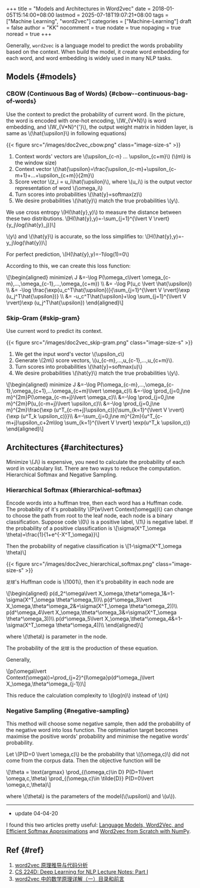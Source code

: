 +++
title = "Models and Architectures in Word2vec"
date = 2018-01-05T15:14:00+08:00
lastmod = 2025-07-18T19:07:21+08:00
tags = ["Machine Learning", "word2vec"]
categories = ["Machine-Learning"]
draft = false
author = "KK"
nocomment = true
nodate = true
nopaging = true
noread = true
+++

Generally, `word2vec` is a language model to predict the words probability based on the context. When build the model, it create word embedding for each word, and word embedding is widely used in many NLP tasks.


## Models {#models}


### CBOW (Continuous Bag of Words) {#cbow--continuous-bag-of-words}

Use the context to predict the probability of current word. (In the picture, the word is encoded with one-hot encoding, \\(W\_{V\*N}\\) is word embedding, and \\(W\_{V\*N}^{'}\\), the output weight matrix in hidden layer, is same as \\(\hat{\upsilon}\\) in following equations)

{{< figure src="/images/doc2vec_cbow.png" class="image-size-s" >}}

1.  Context words' vectors are \\(\upsilon\_{c-n} ... \upsilon\_{c+m}\\) (\\(m\\) is the window size)
2.  Context vector \\(\hat{\upsilon}=\frac{\upsilon\_{c-m}+\upsilon\_{c-m+1}+...+\upsilon\_{c+m}}{2m}\\)
3.  Score vector \\(z\_i = u\_i\hat{\upsilon}\\), where \\(u\_i\\) is the output vector representation of word \\(\omega\_i\\)
4.  Turn scores into probabilities \\(\hat{y}=softmax(z)\\)
5.  We desire probabilities \\(\hat{y}\\) match the true probabilities \\(y\\).

We use cross entropy \\(H(\hat{y},y)\\) to measure the distance between these two distributions.
\\[H(\hat{y},y)=-\sum\_{j=1}^{\lvert V \rvert}{y\_j\log(\hat{y}\_j)}\\]

\\(y\\) and \\(\hat{y}\\) is accurate, so the loss simplifies to:
\\[H(\hat{y},y)=-y\_j\log(\hat{y})\\]

For perfect prediction, \\(H(\hat{y},y)=-1\log(1)=0\\)

According to this, we can create this loss function:

\\[\begin{aligned}
minimize\ J &=-\log P(\omega\_c\lvert \omega\_{c-m},...,\omega\_{c-1},...,\omega\_{c+m}) \\\\
&= -\log P(u\_c \lvert \hat{\upsilon}) \\\\
&= -\log \frac{\exp(u\_c^T\hat{\upsilon})}{\sum\_{j=1}^{\lvert V \rvert}\exp (u\_j^T\hat{\upsilon})} \\\\
&= -u\_c^T\hat{\upsilon}+\log \sum\_{j=1}^{\lvert V \rvert}\exp (u\_j^T\hat{\upsilon})
\end{aligned}\\]


### Skip-Gram {#skip-gram}

Use current word to predict its context.

{{< figure src="/images/doc2vec_skip-gram.png" class="image-size-s" >}}

1.  We get the input word's vector \\(\upsilon\_c\\)
2.  Generate \\(2m\\) score vectors, \\(u\_{c-m},...,u\_{c-1},...,u\_{c+m}\\).
3.  Turn scores into probabilities \\(\hat{y}=softmax(u)\\)
4.  We desire probabilities \\(\hat{y}\\) match the true probabilities \\(y\\).

\\[\begin{aligned}
minimize J &=-\log P(\omega\_{c-m},...,\omega\_{c-1},\omega\_{c+1},...\omega\_{c+m}\lvert \omega\_c)\\\\
&=-\log \prod\_{j=0,j\ne m}^{2m}P(\omega\_{c-m+j}\lvert \omega\_c)\\\\
&=-\log \prod\_{j=0,j\ne m}^{2m}P(u\_{c-m+j}\lvert \upsilon\_c)\\\\
&=-\log \prod\_{j=0,j\ne m}^{2m}\frac{\exp (u^T\_{c-m+j}\upsilon\_c)}{\sum\_{k=1}^{\lvert V \rvert}{\exp (u^T\_k \upsilon\_c)}}\\\\
&=-\sum\_{j=0,j\ne m}^{2m}{u^T\_{c-m+j}\upsilon\_c+2m\log \sum\_{k=1}^{\lvert V \rvert} \exp(u^T\_k \upsilon\_c)}
\end{aligned}\\]


## Architectures {#architectures}

Minimize \\(J\\) is expensive, you need to calculate the probability of each word in vocabulary list. There are two ways to reduce the computation. Hierarchical Softmax and Negative Sampling.


### Hierarchical Softmax {#hierarchical-softmax}

Encode words into a huffman tree, then each word has a Huffman code. The probability of it's probability \\(P(w\lvert Context(\omega))\\) can change to choose the path from root to the leaf node, each node is a binary classification. Suppose code \\(0\\) is a positive label, \\(1\\) is negative label. If the probability of a positive classification is
\\[\sigma(X^T\_\omega \theta)=\frac{1}{1+e^{-X^T\_\omega}}\\]

Then the probability of negative classification is
\\[1-\sigma(X^T\_\omega \theta)\\]

{{< figure src="/images/doc2vec_hierarchical_softmax.png" class="image-size-s" >}}

`足球`'s Huffman code is \\(1001\\), then it's probability in each node are

\\[\begin{aligned}
p(d\_2^\omega\lvert X\_\omega,\theta^\omega\_1&=1-\sigma(X^T\_\omega \theta^\omega\_1))\\\\
p(d^\omega\_3\lvert X\_\omega,\theta^\omega\_2&=\sigma(X^T\_\omega \theta^\omega\_2))\\\\
p(d^\omega\_4\lvert X\_\omega,\theta^\omega\_3&=\sigma(X^T\_\omega \theta^\omega\_3))\\\\
p(d^\omega\_5\lvert X\_\omega,\theta^\omega\_4&=1-\sigma(X^T\_\omega \theta^\omega\_4))\\\\
\end{aligned}\\]

where \\(\theta\\) is parameter in the node.

The probability of the `足球` is the production of these equation.

Generally,

\\[p(\omega\lvert Context(\omega))=\prod\_{j=2}^{l\omega}p(d^\omega\_j\lvert X\_\omega,\theta^\omega\_{j-1})\\]

This reduce the calculation complexity to \\(log(n)\\) instead of \\(n\\)


### Negative Sampling {#negative-sampling}

This method will choose some negative sample, then add the probability of the negative word into loss function. The optimisation target becomes maximise the positive words' probability and minimise the negative words' probability.

Let \\(P(D=0 \lvert \omega,c)\\) be the probability that \\((\omega,c)\\) did not come from the corpus data. Then the objective function will be

\\[\theta = \text{argmax} \prod\_{(\omega,c)\in D} P(D=1\lvert \omega,c,\theta) \prod\_{(\omega,c)\in \tilde{D}} P(D=0\lvert \omega,c,\theta)\\]

where \\(\theta\\) is the parameters of the model(\\(\upsilon\\) and \\(u\\)).

---

-   update 04-04-20

I found this two articles pretty useful: [Language Models, Word2Vec, and Efficient Softmax Approximations](https://rohanvarma.me/Word2Vec/) and [Word2vec from Scratch with NumPy](https://towardsdatascience.com/word2vec-from-scratch-with-numpy-8786ddd49e72).


## Ref {#ref}

1.  [word2vec 原理推导与代码分析](<http://www.hankcs.com/nlp/word2vec.html>)
2.  [CS 224D: Deep Learning for NLP Lecture Notes: Part I](<http://cs224d.stanford.edu/lecture_notes/notes1.pdf>)
3.  [word2vec 中的数学原理详解（一）目录和前言](<http://blog.csdn.net/itplus/article/details/37969519>)
